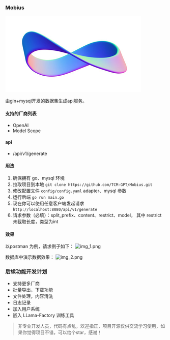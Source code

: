 ### Mobius
![img.png](img.png)

由gin+mysql开发的数据集生成api服务。

#### 支持的厂商列表
- OpenAI
- Model Scope

#### api
- /api/v1/generate  

#### 用法
1. 确保拥有 go、mysql 环境
2. 拉取项目到本地 `git clone https://github.com/TCM-GPT/Mobius.git`
3. 修改配置文件 `config/config.yaml` adapter、mysql 参数
4. 运行后端 `go run main.go`
5. 现在你可以使用任意客户端发起请求 `http://localhost:8080/api/v1/generate`
6. 请求参数（必填）：split_prefix、content、restrict、model， 其中 restrict 未截取长度，类型为int

#### 效果
以postman 为例，请求例子如下：
![img_1.png](img_1.png)

数据库中演示数据效果：
![img_2.png](img_2.png)

### 后续功能开发计划
- 支持更多厂商
- 批量导出，下载功能
- 文件处理，内容清洗
- 日志记录
- 加入用户系统
- 嵌入 LLama-Factory 训练工具

> 非专业开发人员，代码有点乱，欢迎指正，项目开源仅供交流学习使用，如果你觉得项目不错，可以给个star，感谢！